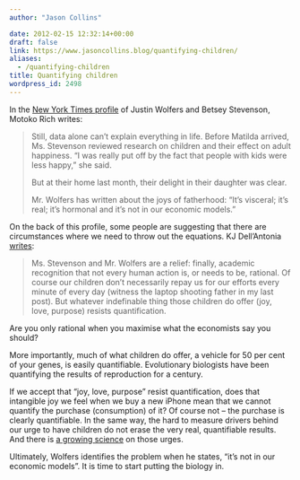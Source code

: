 ```yaml
---
author: "Jason Collins"

date: 2012-02-15 12:32:14+00:00
draft: false
link: https://www.jasoncollins.blog/quantifying-children/
aliases:
  - /quantifying-children
title: Quantifying children
wordpress_id: 2498
---
```


In the [New York Times profile](http://www.nytimes.com/2012/02/12/business/economics-of-family-life-as-taught-by-a-power-couple.html) of Justin Wolfers and Betsey Stevenson, Motoko Rich writes:



<blockquote>Still, data alone can’t explain everything in life. Before Matilda arrived, Ms. Stevenson reviewed research on children and their effect on adult happiness. “I was really put off by the fact that people with kids were less happy,” she said.

But at their home last month, their delight in their daughter was clear.

Mr. Wolfers has written about the joys of fatherhood: “It’s visceral; it’s real; it’s hormonal and it’s not in our economic models.”</blockquote>



On the back of this profile, some people are suggesting that there are circumstances where we need to throw out the equations. KJ Dell’Antonia [writes](http://parenting.blogs.nytimes.com/2012/02/13/lovenomics-forget-formulas-have-children/):



<blockquote>Ms. Stevenson and Mr. Wolfers are a relief: finally, academic recognition that not every human action is, or needs to be, rational. Of course our children don’t necessarily repay us for our efforts every minute of every day (witness the laptop shooting father in my last post). But whatever indefinable thing those children do offer (joy, love, purpose) resists quantification.</blockquote>



Are you only rational when you maximise what the economists say you should?

More importantly, much of what children do offer, a vehicle for 50 per cent of your genes, is easily quantifiable. Evolutionary biologists have been quantifying the results of reproduction for a century.

If we accept that “joy, love, purpose” resist quantification, does that intangible joy we feel when we buy a new iPhone mean that we cannot quantify the purchase (consumption) of it? Of course not – the purchase is clearly quantifiable. In the same way, the hard to measure drivers behind our urge to have children do not erase the very real, quantifiable results. And there is [a growing science](http://www.robbrooks.net/rob-brooks/1916) on those urges.

Ultimately, Wolfers identifies the problem when he states, “it’s not in our economic models”. It is time to start putting the biology in.
